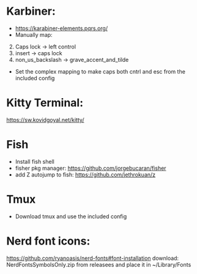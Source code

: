 # Karbiner:
* https://karabiner-elements.pqrs.org/
* Manually map:
2. Caps lock -> left control
2. insert -> caps lock
3. non_us_backslash -> grave_accent_and_tilde

* Set the complex mapping to make caps both cntrl and esc from the included config

# Kitty Terminal:
https://sw.kovidgoyal.net/kitty/

# Fish
* Install fish shell
* fisher pkg manager: https://github.com/jorgebucaran/fisher
* add Z autojump to fish: https://github.com/jethrokuan/z

# Tmux
* Download tmux and use the included config


# Nerd font icons:
https://github.com/ryanoasis/nerd-fonts#font-installation
download: NerdFontsSymbolsOnly.zip from releasees and place it in ~/Library/Fonts

